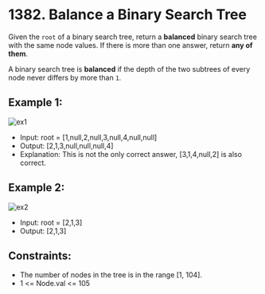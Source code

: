 # 1382. Balance a Binary Search Tree

Given the `root` of a binary search tree, return a **balanced** binary search tree with the same node values. If there is more than one answer, return **any of them**.

A binary search tree is **balanced** if the depth of the two subtrees of every node never differs by more than `1`.

## Example 1:

![ex1](https://assets.leetcode.com/uploads/2021/08/10/balance1-tree.jpg)

- Input: root = [1,null,2,null,3,null,4,null,null]
- Output: [2,1,3,null,null,null,4]
- Explanation: This is not the only correct answer, [3,1,4,null,2] is also correct.

## Example 2:

![ex2](https://assets.leetcode.com/uploads/2021/08/10/balanced2-tree.jpg)

- Input: root = [2,1,3]
- Output: [2,1,3]

## Constraints:

- The number of nodes in the tree is in the range [1, 104].
- 1 <= Node.val <= 105